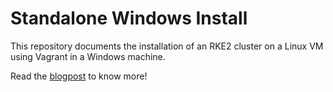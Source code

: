 # Standalone Windows Install

This repository documents the installation of an RKE2 cluster on a Linux VM using Vagrant in a Windows machine.

Read the [blogpost](https://bit.ly/3X0xT49) to know more!
